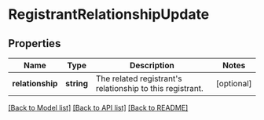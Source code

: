 # RegistrantRelationshipUpdate

## Properties
Name | Type | Description | Notes
------------ | ------------- | ------------- | -------------
**relationship** | **string** | The related registrant&#39;s relationship to this registrant. | [optional] 

[[Back to Model list]](../README.md#documentation-for-models) [[Back to API list]](../README.md#documentation-for-api-endpoints) [[Back to README]](../README.md)


